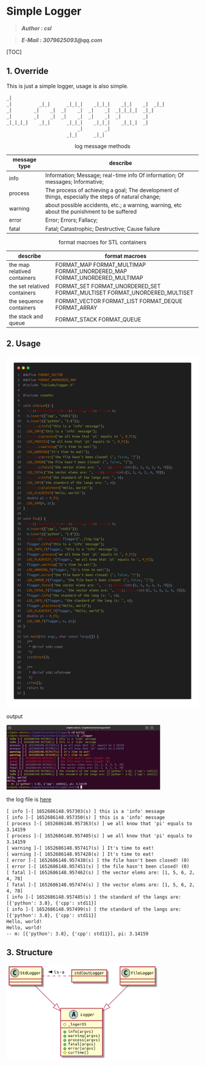 # Simple Logger
>___Author : csl___   

>___E-Mail : 3079625093@qq.com___   

[TOC]

## 1. Override

This is just a simple logger, usage is also simple.
```ABAP                                   
_|                                                          
_|          _|_|      _|_|_|    _|_|_|    _|_|    _|  _|_|  
_|        _|    _|  _|    _|  _|    _|  _|_|_|_|  _|_|      
_|        _|    _|  _|    _|  _|    _|  _|        _|        
_|_|_|_|    _|_|      _|_|_|    _|_|_|    _|_|_|  _|        
                          _|        _|                      
                      _|_|      _|_|                       
```

<center>

log message methods

|message type|describe|
|---|---| 
|info|Information; Message; real-time info Of information; Of messages; Informative;|
|process|The process of achieving a goal; The development of things, especially the steps of natural change;|
|warning|about possible accidents, etc.; a warning, warning, etc about the punishment to be suffered|
|error|Error; Errors; Fallacy;|
|fatal|Fatal; Catastrophic; Destructive; Cause failure|

</center>

<center>

format macroes for STL containers

|describe|format macroes|
|---|---|
|the map relatived containers|FORMAT_MAP FORMAT_MULTIMAP FORMAT_UNORDERED_MAP FORMAT_UNORDERED_MULTIMAP|
|the set relatived containers|FORMAT_SET FORMAT_UNORDERED_SET FORMAT_MULTISET FORMAT_UNORDERED_MULTISET|
|the sequence containers|FORMAT_VECTOR FORMAT_LIST FORMAT_DEQUE FORMAT_ARRAY|
|the stack and queue|FORMAT_STACK FORMAT_QUEUE|

</center>

## 2. Usage
<img src="./img/code.png">

output

<img src="./img/output.png" width=80%>

the log file is [here](./log.log)

```apl
[ info ]-[ 1652686148.957303(s) ] this is a 'info' message
[ info ]-[ 1652686148.957350(s) ] this is a 'info' message
[ process ]-[ 1652686148.957363(s) ] we all know that 'pi' equals to 3.14159
[ process ]-[ 1652686148.957405(s) ] we all know that 'pi' equals to 3.14159
[ warning ]-[ 1652686148.957417(s) ] It's time to eat!
[ warning ]-[ 1652686148.957428(s) ] It's time to eat!
[ error ]-[ 1652686148.957438(s) ] the file hasn't been closed! (0)
[ error ]-[ 1652686148.957451(s) ] the file hasn't been closed! (0)
[ fatal ]-[ 1652686148.957462(s) ] the vector elems are: [1, 5, 6, 2, 4, 78]
[ fatal ]-[ 1652686148.957474(s) ] the vector elems are: [1, 5, 6, 2, 4, 78]
[ info ]-[ 1652686148.957485(s) ] the standard of the langs are: [{'python': 3.8}, {'cpp': std11}]
[ info ]-[ 1652686148.957499(s) ] the standard of the langs are: [{'python': 3.8}, {'cpp': std11}]
Hello, world!
Hello, world!
-- m: [{'python': 3.8}, {'cpp': std11}], pi: 3.14159
```

## 3. Structure

<img src="./docs/imgs/logger.png" width="80%">